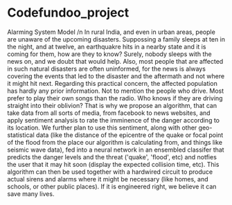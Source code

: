 # Codefundoo_project
Alarming System Model /n
In rural India, and even in urban areas, people are unaware of the upcoming disasters. Suppossing a family sleeps at ten in the night, and at twelve, an earthquakre hits in a nearby state and it is coming for them, how are they to know? Surely, nobody sleeps with the news on, and we doubt that would help. Also, most people that are affected in such natural disasters are often uninformed, for the news is always covering the events that led to the disaster and the aftermath and not where it might hit next. Regarding this practical concern, the affected population has hardly any prior information. Not to mention the people who drive. Most prefer to play their own songs than the radio. Who knows if they are driving straight into their oblivion?
That is why we propose an algorithm, that can take data from all sorts of media, from facebook to news websites, and apply sentiment analysis to rate the imminence of the danger according to its location. We further plan to use this sentiment, along with other geo-statistical data (like the distance of the epicentre of the quake or focal point of the flood from the place our algorithm is calculating from, and things like seismic wave data), fed into a neural network in an ensembled classifer that predicts the danger levels and the threat ('quake', 'flood', etc) and notfies the user that it may hit soon (display the expected collision time, etc). This algorithm can then be used together with a hardwired circuit to produce actual sirens and alarms where it might be necessary (like homes, and schools, or other public places). If it is engineered right, we believe it can save many lives.
